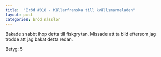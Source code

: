 ```yaml
---
title:  "Bröd #018 - Källarfranska till kvällsmarmeladen"
layout: post
categories: bröd nässlor
---
```


Bakade snabbt ihop detta till fiskgrytan. Missade att ta bild eftersom jag trodde att jag bakat detta redan.

Betyg: 5